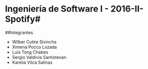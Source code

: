 # Ingeniería de Software I - 2016-II-Spotify#

##Integrantes

* Wilber Cutire Sivincha 
* Ximena Pocco Lozada
* Luis Tong Chabes
* Sergio Valdivia Santistevan
* Karelia Vilca Salinas
